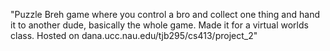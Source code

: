 "Puzzle Breh game where you control a bro and collect one thing and hand it to another dude, basically the whole game. Made it for a virtual worlds class. Hosted on dana.ucc.nau.edu/tjb295/cs413/project_2" 
